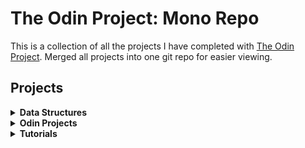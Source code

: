 # The Odin Project: Mono Repo

This is a collection of all the projects I have completed with [The Odin Project](https://www.theodinproject.com/).
Merged all projects into one git repo for easier viewing.

## Projects

<details>
  <summary><b>Data Structures</b></summary>

  - [Binary Search Tree](https://github.com/Klon3r/the-odin-project/tree/main/data-structures/binary-search-tree)
  - [Hash Map](https://github.com/Klon3r/the-odin-project/tree/main/data-structures/hash-map)
  - [Linked List](https://github.com/Klon3r/the-odin-project/tree/main/data-structures/linked-list)
  - [Knights Travails](https://github.com/Klon3r/the-odin-project/tree/main/data-structures/knights-travails)
  
</details>

<details>
  <summary><b>Odin Projects</b></summary>

  - [Tic-Tac-Toe](https://github.com/Klon3r/the-odin-project/tree/main/odin-projects/odin-tic-tac-toe)
  - [Sign Up Form](https://github.com/Klon3r/the-odin-project/tree/main/odin-projects/odin-sign-up-form)
  - [Rock Paper Scissors](https://github.com/Klon3r/the-odin-project/tree/main/odin-projects/odin-rock-paper-scissors)
  - [Restaurant Page](https://github.com/Klon3r/the-odin-project/tree/main/odin-projects/odin-restaurant-page)
  - [Recursion](https://github.com/Klon3r/the-odin-project/tree/main/odin-projects/odin-recursion)
  - [Recipes](https://github.com/Klon3r/the-odin-project/tree/main/odin-projects/odin-recipes)
  - [Libarary](https://github.com/Klon3r/the-odin-project/tree/main/odin-projects/odin-library)
  - [Landing Page](https://github.com/Klon3r/the-odin-project/tree/main/odin-projects/odin-landing-page)
  - [Etch-a-Sketch](https://github.com/Klon3r/the-odin-project/tree/main/odin-projects/odin-etch-a-sketch)
  - [Calculator](https://github.com/Klon3r/the-odin-project/tree/main/odin-projects/odin-calculator)
  - [Calculator v2](https://github.com/Klon3r/the-odin-project/tree/main/odin-projects/odin-calculator-v2)
  - [Admin Dashboard](https://github.com/Klon3r/the-odin-project/tree/main/odin-projects/odin-admin-dashboard)

</details>

<details>
  <summary><b>Tutorials</b></summary>

  - [Testing Practice](https://github.com/Klon3r/the-odin-project/tree/main/tutorials/testing-practice)
  - [Tables](https://github.com/Klon3r/the-odin-project/tree/main/tutorials/tables)
  - [Grids](https://github.com/Klon3r/the-odin-project/tree/main/tutorials/grids)
  - [Forms](https://github.com/Klon3r/the-odin-project/tree/main/tutorials/forms)
</details>
